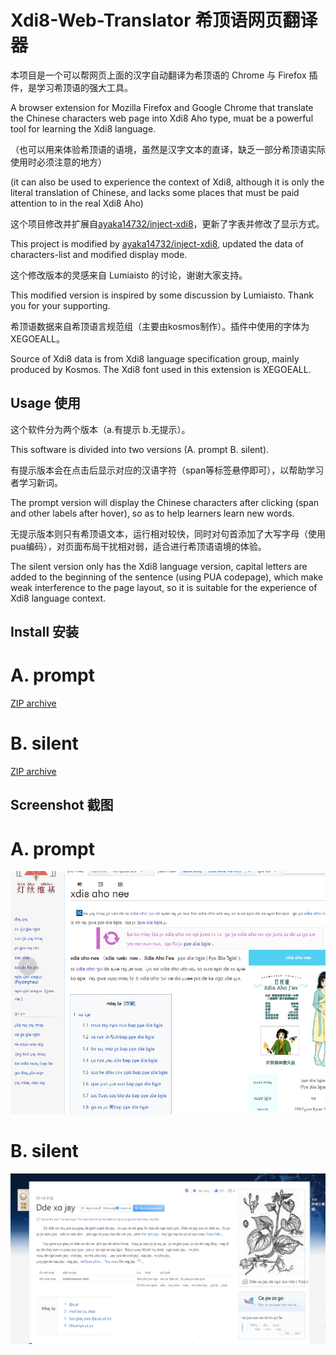 # Xdi8-Web-Translator 希顶语网页翻译器

本项目是一个可以帮网页上面的汉字自动翻译为希顶语的 Chrome 与 Firefox 插件，是学习希顶语的强大工具。

A browser extension for Mozilla Firefox and Google Chrome that translate the Chinese characters web page into Xdi8 Aho type, muat be a powerful tool for learning the Xdi8 language.

（也可以用来体验希顶语的语境，虽然是汉字文本的直译，缺乏一部分希顶语实际使用时必须注意的地方）

(it can also be used to experience the context of Xdi8, although it is only the literal translation of Chinese, and lacks some places that must be paid attention to in the real Xdi8 Aho)

这个项目修改并扩展自[ayaka14732/inject-xdi8](https://github.com/ayaka14732/inject-xdi8)，更新了字表并修改了显示方式。

This project is modified by [ayaka14732/inject-xdi8](https://github.com/ayaka14732/inject-xdi8), updated the data of characters-list and modified display mode.

这个修改版本的灵感来自 Lumiaisto 的讨论，谢谢大家支持。

This modified version is inspired by some discussion by Lumiaisto. Thank you for your supporting.

希顶语数据来自希顶语言规范组（主要由kosmos制作）。插件中使用的字体为XEGOEALL。

Source of Xdi8 data is from Xdi8 language specification group, mainly produced by Kosmos. The Xdi8 font used in this extension is XEGOEALL.

## Usage 使用

这个软件分为两个版本（a.有提示 b.无提示）。

This software is divided into two versions (A. prompt B. silent).

有提示版本会在点击后显示对应的汉语字符（span等标签悬停即可），以帮助学习者学习新词。 

The prompt version will display the Chinese characters after clicking (span and other labels after hover), so as to help learners learn new words. 

无提示版本则只有希顶语文本，运行相对较快，同时对句首添加了大写字母（使用pua编码），对页面布局干扰相对弱，适合进行希顶语语境的体验。

The silent version only has the Xdi8 language version, capital letters are added to the beginning of the sentence (using PUA codepage), which make weak interference to the page layout, so it is suitable for the experience of Xdi8 language context.

## Install 安装

# A. prompt
[ZIP archive](xs)
# B. silent
[ZIP archive](xs)

## Screenshot 截图

# A. prompt
![](./a.png)
# B. silent
![](./b.png)
